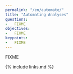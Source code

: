 ```yaml
---
permalink: "/en/automate/"
title: "Automating Analyses"
questions:
-   FIXME
objectives:
-   FIXME
keypoints:
-   FIXME
---
```


FIXME

{% include links.md %}
